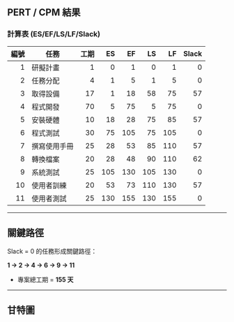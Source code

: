 ## PERT / CPM 結果

### 計算表 (ES/EF/LS/LF/Slack)
| 編號 | 任務 | 工期 | ES | EF | LS | LF | Slack |
|----:|------|----:|---:|---:|---:|---:|-----:|
| 1   | 研擬計畫     | 1  | 0   | 1   | 0   | 1   | 0 |
| 2   | 任務分配     | 4  | 1   | 5   | 1   | 5   | 0 |
| 3   | 取得設備     | 17 | 1   | 18  | 58  | 75  | 57 |
| 4   | 程式開發     | 70 | 5   | 75  | 5   | 75  | 0 |
| 5   | 安裝硬體     | 10 | 18  | 28  | 75  | 85  | 57 |
| 6   | 程式測試     | 30 | 75  | 105 | 75  | 105 | 0 |
| 7   | 撰寫使用手冊 | 25 | 28  | 53  | 85  | 110 | 57 |
| 8   | 轉換檔案     | 20 | 28  | 48  | 90  | 110 | 62 |
| 9   | 系統測試     | 25 | 105 | 130 | 105 | 130 | 0 |
| 10  | 使用者訓練   | 20 | 53  | 73  | 110 | 130 | 57 |
| 11  | 使用者測試   | 25 | 130 | 155 | 130 | 155 | 0 |

---

## 關鍵路徑

Slack = 0 的任務形成關鍵路徑：

**1 → 2 → 4 → 6 → 9 → 11**

- 專案總工期 = **155 天**

---

## 甘特圖
